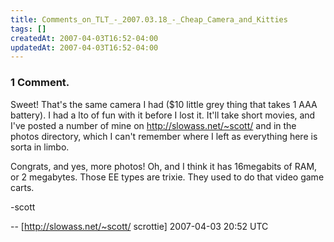 ```yaml
---
title: Comments_on_TLT_-_2007.03.18_-_Cheap_Camera_and_Kitties
tags: []
createdAt: 2007-04-03T16:52-04:00
updatedAt: 2007-04-03T16:52-04:00
---
```


### 1 Comment.
Sweet!  That's the same camera I had ($10 little grey thing that takes 1 AAA battery).  I had a lto of fun with it before I lost it.  It'll take short movies, and I've posted a number of mine on http://slowass.net/~scott/ and in the photos directory, which I can't remember where I left as everything here is sorta in limbo.  

Congrats, and yes, more photos!  Oh, and I think it has 16megabits of RAM, or 2 megabytes.  Those EE types are trixie.  They used to do that video game carts.

-scott

-- [http://slowass.net/~scott/ scrottie] 2007-04-03 20:52 UTC


